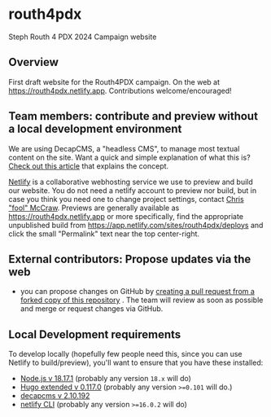 # routh4pdx
Steph Routh 4 PDX 2024 Campaign website

## Overview

First draft website for the Routh4PDX campaign.  On the web at <https://routh4pdx.netlify.app>.  Contributions welcome/encouraged!

## Team members: contribute and preview without a local development environment

We are using DecapCMS, a "headless CMS", to manage most textual content on the site.  Want a quick and simple explanation of what this is?  [Check out this article](https://tinloof.com/blog/explain-like-im-five-headless-cms) that explains the concept.

[Netlify](https://www.netlify.com) is a collaborative webhosting service we use to preview and build our website.  You do not need a netlify account to preview nor build, but in case you think you need one to change project settings, contact [Chris "fool" McCraw](mailto:gently+routh4pdx@gmail.com).  Previews are generally available as https://routh4pdx.netlify.app or more specifically, find the appropriate unpublished build from https://app.netlify.com/sites/routh4pdx/deploys and click the small "Permalink" text near the top center-right.

## External contributors: Propose updates via the web

- you can propose changes on GitHub by [creating a pull request from a forked copy of this repository](https://docs.github.com/en/pull-requests/collaborating-with-pull-requests/proposing-changes-to-your-work-with-pull-requests/creating-a-pull-request-from-a-fork) .  The team will review as soon as possible and merge or request changes via GitHub.

## Local Development requirements

To develop locally (hopefully few people need this, since you can use Netlify to build/preview), you'll want to ensure that you have these installed:

- [Node.js v 18.17.1](https://nodejs.org/en) (probably any version `18.x` will do)
- [Hugo extended v 0.117.0](https://github.com/gohugoio/hugo/releases/tag/v0.117.0) (probably any version `>=0.101` will do.)
- [decapcms v 2.10.192](https://github.com/decaporg/decap-cms/releases/tag/netlify-cms%402.10.192)
- [netlify CLI](https://github.com/netlify/cli) (probably any version `>=16.0.2` will do)
